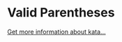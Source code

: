 Valid Parentheses
=
[Get more information about kata...](https://www.codewars.com//kata//kata/52774a314c2333f0a7000688)
